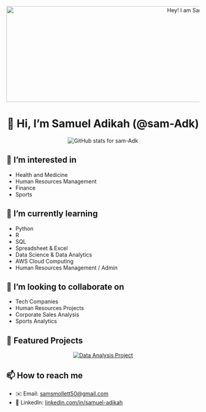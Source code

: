 <!-- ====== Banner ====== -->
<p align="center">
  <img
    src="https://github.com/sam-Adk/sam-Adk/blob/main/banner-samuel.jpg?raw=true"
    alt="Hey! I am Samuel"
    width="938"
    height="250"
  />
</p>

<!-- ====== Profile Header ====== -->
<div align="center">
  <h1>👋 Hi, I’m Samuel Adikah (@sam-Adk)</h1>
  <img
    src="https://github-readme-stats.vercel.app/api?username=sam-Adk&show_icons=true&theme=radical"
    alt="GitHub stats for sam-Adk"
  />
</div>

<!-- ====== About Me ====== -->
## 👀 I’m interested in
- Health and Medicine  
- Human Resources Management  
- Finance  
- Sports  

## 🌱 I’m currently learning
- Python  
- R  
- SQL  
- Spreadsheet & Excel  
- Data Science & Data Analytics  
- AWS Cloud Computing  
- Human Resources Management / Admin  

## 💞️ I’m looking to collaborate on
- Tech Companies  
- Human Resources Projects  
- Corporate Sales Analysis  
- Sports Analytics  

<!-- ====== Featured Projects ====== -->
## 🔗 Featured Projects

<p align="center">
  <a href="https://github.com/sam-Adk/Data-analysis-project">
    <img src="https://img.shields.io/badge/Data%20Analysis-Project-blue?logo=python" alt="Data Analysis Project" />
  </a>
</p>

## 📫 How to reach me
- ✉️ Email: <samsmollett50@gmail.com>  
- 🔗 LinkedIn: [linkedin.com/in/samuel-adikah](https://linkedin.com/in/samuel-adikah)  

